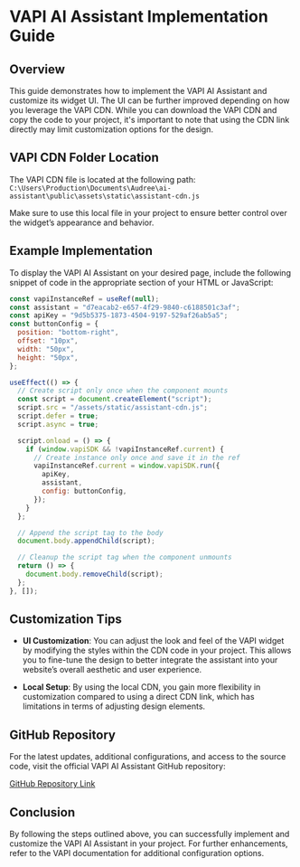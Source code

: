# VAPI AI Assistant Implementation Guide

## Overview

This guide demonstrates how to implement the VAPI AI Assistant and customize its widget UI. The UI can be further improved depending on how you leverage the VAPI CDN. While you can download the VAPI CDN and copy the code to your project, it's important to note that using the CDN link directly may limit customization options for the design.

## VAPI CDN Folder Location

The VAPI CDN file is located at the following path:
```C:\Users\Production\Documents\Audree\ai-assistant\public\assets\static\assistant-cdn.js```

Make sure to use this local file in your project to ensure better control over the widget’s appearance and behavior.

## Example Implementation

To display the VAPI AI Assistant on your desired page, include the following snippet of code in the appropriate section of your HTML or JavaScript:

```javascript
const vapiInstanceRef = useRef(null);
const assistant = "d7eacab2-e657-4f29-9840-c6188501c3af"; 
const apiKey = "9d5b5375-1873-4504-9197-529af26ab5a5"; 
const buttonConfig = {
  position: "bottom-right", 
  offset: "10px", 
  width: "50px", 
  height: "50px", 
};

useEffect(() => {
  // Create script only once when the component mounts
  const script = document.createElement("script");
  script.src = "/assets/static/assistant-cdn.js";
  script.defer = true;
  script.async = true;

  script.onload = () => {
    if (window.vapiSDK && !vapiInstanceRef.current) {
      // Create instance only once and save it in the ref
      vapiInstanceRef.current = window.vapiSDK.run({
        apiKey,
        assistant,
        config: buttonConfig,
      });
    }
  };

  // Append the script tag to the body
  document.body.appendChild(script);

  // Cleanup the script tag when the component unmounts
  return () => {
    document.body.removeChild(script);
  };
}, []);
```

## Customization Tips

- **UI Customization**: You can adjust the look and feel of the VAPI widget by modifying the styles within the CDN code in your project. This allows you to fine-tune the design to better integrate the assistant into your website’s overall aesthetic and user experience.

- **Local Setup**: By using the local CDN, you gain more flexibility in customization compared to using a direct CDN link, which has limitations in terms of adjusting design elements.

## GitHub Repository

For the latest updates, additional configurations, and access to the source code, visit the official VAPI AI Assistant GitHub repository:

[GitHub Repository Link]([[https://github.com/your-username/vapi-ai-assistant](https://github.com/lloyd-2340/ai-assistant)](https://github.com/lloyd-2340/ai-assistant))

## Conclusion

By following the steps outlined above, you can successfully implement and customize the VAPI AI Assistant in your project. For further enhancements, refer to the VAPI documentation for additional configuration options.


